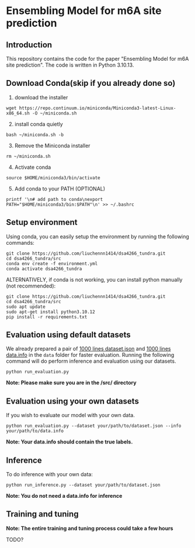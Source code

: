 # Ensembling Model for m6A site prediction

## Introduction
This repository contains the code for the paper "Ensembling Model for m6A site prediction". The code is written in Python 3.10.13.

## Download Conda(skip if you already done so)
1. download the installer
```
wget https://repo.continuum.io/miniconda/Miniconda3-latest-Linux-x86_64.sh -O ~/miniconda.sh
```
2. install conda quietly
```
bash ~/miniconda.sh -b
```
3. Remove the Miniconda installer
```
rm ~/miniconda.sh
```
4. Activate conda
```
source $HOME/miniconda3/bin/activate
```
5. Add conda to your PATH (OPTIONAL)
```
printf '\n# add path to conda\nexport PATH="$HOME/miniconda3/bin:$PATH"\n' >> ~/.bashrc
```
## Setup environment
Using conda, you can easily setup the environment by running the following commands:
```
git clone https://github.com/liuchennn1414/dsa4266_tundra.git
cd dsa4266_tundra/src
conda env create -f environment.yml
conda activate dsa4266_tundra
```
ALTERNATIVELY, if conda is not working, you can install python manually (not recommended):
```
git clone https://github.com/liuchennn1414/dsa4266_tundra.git
cd dsa4266_tundra/src
sudo apt update
sudo apt-get install python3.10.12
pip install -r requirements.txt
```

## Evaluation using default datasets
We already prepared a pair of [1000 lines dataset.json](data/dataset1000.json) and [1000 lines data.info](data1000.info) in the `data` folder for faster evaluation. Running the following command will do perform inference and evaluation using our datasets.
```
python run_evaluation.py
```
**Note: Please make sure you are in the /src/ directory**
## Evaluation using your own datasets
If you wish to evaluate our model with your own data.
```
python run_evaluation.py --dataset your/path/to/dataset.json --info your/path/to/data.info
```
**Note: Your data.info should contain the true labels.**

## Inference
To do inference with your own data:
```
python run_inference.py --dataset your/path/to/dataset.json
```
**Note: You do not need a data.info for inference**

## Training and tuning
**Note: The entire training and tuning process could take a few hours**

TODO?